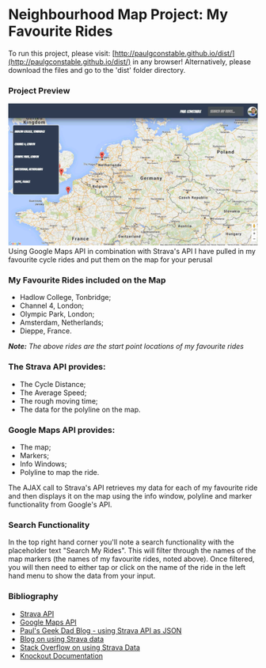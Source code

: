 # Neighbourhood Map Project: My Favourite Rides</h1>

To run this project, please visit: [http://paulgconstable.github.io/dist/](http://paulgconstable.github.io/dist/) in any browser! Alternatively, please download the files and go to the 'dist' folder directory.

### Project Preview
![My Favourite Rides Project Preview](screengrab.jpg)
Using Google Maps API in combination with Strava's API I have pulled in my favourite cycle rides and put them on the map for your perusal

### My Favourite Rides included on the Map

- Hadlow College, Tonbridge;
- Channel 4, London;
- Olympic Park, London;
- Amsterdam, Netherlands;
- Dieppe, France.

_**Note:** The above rides are the start point locations of my favourite rides_

### The Strava API provides:

- The Cycle Distance;
- The Average Speed;
- The rough moving time;
- The data for the polyline on the map.

### Google Maps API provides:

- The map;
- Markers;
- Info Windows;
- Polyline to map the ride.

The AJAX call to Strava's API retrieves my data for each of my favourite ride and then displays it on the map using the info window, polyline and marker functionality from Google's API.

### Search Functionality

In the top right hand corner you'll note a search functionality with the placeholder text "Search My Rides". This will filter through the names of the map markers (the names of my favourite rides, noted above). Once filtered, you will then need to either tap or click on the name of the ride in the left hand menu to show the data from your input.

### Bibliography

- [Strava API](https://strava.github.io/api/)
- [Google Maps API](https://developers.google.com/maps/)
- [Paul's Geek Dad Blog - using Strava API as JSON](http://pdwhomeautomation.blogspot.co.uk/2016/03/strava-api-lap-analysis-using-raspberry.html)
- [Blog on using Strava data](https://hendrikbulens.wordpress.com/2015/08/03/c-and-the-strava-web-api/)
- [Stack Overflow on using Strava Data](http://stackoverflow.com/questions/19730040/strava-v3-api-js-get-data)
- [Knockout Documentation](http://knockoutjs.com/index.html)


